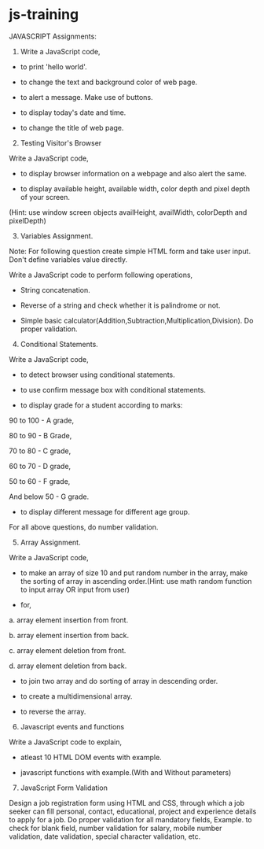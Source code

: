 # js-training

JAVASCRIPT Assignments:



1) Write a JavaScript code,

- to print 'hello world'.

- to change the text and background color of web page.

- to alert a message. Make use of buttons.

- to display today's date and time.

- to change the title of web page.

 

2) Testing Visitor's Browser

Write a JavaScript code,

- to display browser information on a webpage and also alert the same.

- to display available height, available width, color depth and pixel depth of your screen.

(Hint: use window screen objects availHeight, availWidth, colorDepth and pixelDepth)

 

3) Variables Assignment.

Note: For following question create simple HTML form and take user input. Don't define variables value directly.

Write a JavaScript code to perform following operations,

- String concatenation.

- Reverse of a string and check whether it is palindrome or not.

- Simple basic calculator(Addition,Subtraction,Multiplication,Division). Do proper validation.

 

4) Conditional Statements.

Write a JavaScript code,

- to detect browser using conditional statements.

- to use confirm message box with conditional statements.

- to display grade for a student according to marks:

90 to 100 - A grade,

80 to 90 - B Grade,

70 to 80 - C grade,

60 to 70 - D grade,

50 to 60 - F grade,

And below 50 - G grade.

- to display different message for different age group.

For all above questions, do number validation.

 

5) Array Assignment.

Write a JavaScript code,

- to make an array of size 10 and put random number in the array, make the sorting of array in ascending order.(Hint: use math random function to input array OR input from user)

- for,

a. array element insertion from front.

b. array element insertion from back.

c. array element deletion from front.

d. array element deletion from back.

- to join two array and do sorting of array in descending order.

- to create a multidimensional array.

- to reverse the array.

 

6) Javascript events and functions

Write a JavaScript code to explain,

- atleast 10 HTML DOM events with example.

- javascript functions with example.(With and Without parameters)

 

7) JavaScript Form Validation

Design a job registration form using HTML and CSS, through which a job seeker can fill personal, contact, educational, project and experience details to apply for a job. Do proper validation for all mandatory fields, Example. to check for blank field, number validation for salary, mobile number validation, date validation, special character validation, etc.
